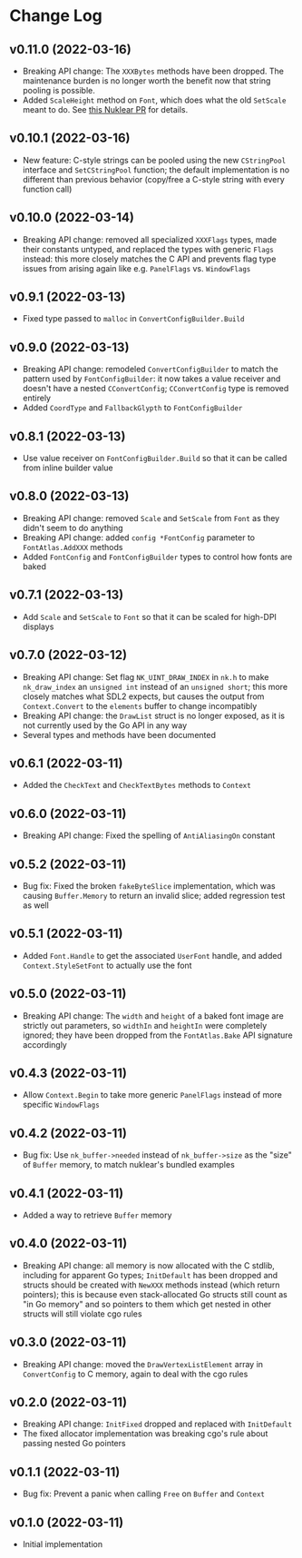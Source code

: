 # Change Log

## v0.11.0 (2022-03-16)

- Breaking API change: The `XXXBytes` methods have been dropped. The maintenance
  burden is no longer worth the benefit now that string pooling is possible.
- Added `ScaleHeight` method on `Font`, which does what the old `SetScale` meant
  to do. See [this Nuklear PR][nk-pr-427] for details.

[nk-pr-427]: https://github.com/Immediate-Mode-UI/Nuklear/pull/427

## v0.10.1 (2022-03-16)

- New feature: C-style strings can be pooled using the new `CStringPool`
  interface and `SetCStringPool` function; the default implementation is no
  different than previous behavior (copy/free a C-style string with every
  function call)

## v0.10.0 (2022-03-14)

- Breaking API change: removed all specialized `XXXFlags` types, made their
  constants untyped, and replaced the types with generic `Flags` instead: this
  more closely matches the C API and prevents flag type issues from arising
  again like e.g. `PanelFlags` vs. `WindowFlags`

## v0.9.1 (2022-03-13)

- Fixed type passed to `malloc` in `ConvertConfigBuilder.Build`

## v0.9.0 (2022-03-13)

- Breaking API change: remodeled `ConvertConfigBuilder` to match the pattern
  used by `FontConfigBuilder`: it now takes a value receiver and doesn't have
  a nested `CConvertConfig`; `CConvertConfig` type is removed entirely
- Added `CoordType` and `FallbackGlypth` to `FontConfigBuilder`

## v0.8.1 (2022-03-13)

- Use value receiver on `FontConfigBuilder.Build` so that it can be called from
  inline builder value

## v0.8.0 (2022-03-13)

- Breaking API change: removed `Scale` and `SetScale` from `Font` as they
  didn't seem to do anything
- Breaking API change: added `config *FontConfig` parameter to
  `FontAtlas.AddXXX` methods
- Added `FontConfig` and `FontConfigBuilder` types to control how fonts are
  baked

## v0.7.1 (2022-03-13)

- Add `Scale` and `SetScale` to `Font` so that it can be scaled for high-DPI
  displays

## v0.7.0 (2022-03-12)

- Breaking API change: Set flag `NK_UINT_DRAW_INDEX` in `nk.h` to make
 `nk_draw_index` an `unsigned int` instead of an `unsigned short`; this more
  closely matches what SDL2 expects, but causes the output from
  `Context.Convert` to the `elements` buffer to change incompatibly
- Breaking API change: the `DrawList` struct is no longer exposed, as it is not
  currently used by the Go API in any way
- Several types and methods have been documented

## v0.6.1 (2022-03-11)

- Added the `CheckText` and `CheckTextBytes` methods to `Context`

## v0.6.0 (2022-03-11)

- Breaking API change: Fixed the spelling of `AntiAliasingOn` constant

## v0.5.2 (2022-03-11)

- Bug fix: Fixed the broken `fakeByteSlice` implementation, which was causing
  `Buffer.Memory` to return an invalid slice; added regression test as well

## v0.5.1 (2022-03-11)

- Added `Font.Handle` to get the associated `UserFont` handle, and added
  `Context.StyleSetFont` to actually use the font

## v0.5.0 (2022-03-11)

- Breaking API change: The `width` and `height` of a baked font image are
  strictly out parameters, so `widthIn` and `heightIn` were completely ignored;
  they have been dropped from the `FontAtlas.Bake` API signature accordingly

## v0.4.3 (2022-03-11)

- Allow `Context.Begin` to take more generic `PanelFlags` instead of more
  specific `WindowFlags`

## v0.4.2 (2022-03-11)

- Bug fix: Use `nk_buffer->needed` instead of `nk_buffer->size` as the "size"
  of `Buffer` memory, to match nuklear's bundled examples

## v0.4.1 (2022-03-11)

- Added a way to retrieve `Buffer` memory

## v0.4.0 (2022-03-11)

- Breaking API change: all memory is now allocated with the C stdlib, including
  for apparent Go types; `InitDefault` has been dropped and structs should be
  created with `NewXXX` methods instead (which return pointers); this is
  because even stack-allocated Go structs still count as "in Go memory" and so
  pointers to them which get nested in other structs will still violate cgo
  rules

## v0.3.0 (2022-03-11)

- Breaking API change: moved the `DrawVertexListElement` array in
  `ConvertConfig` to C memory, again to deal with the cgo rules

## v0.2.0 (2022-03-11)

- Breaking API change: `InitFixed` dropped and replaced with `InitDefault`
- The fixed allocator implementation was breaking cgo's rule about passing
  nested Go pointers

## v0.1.1 (2022-03-11)

- Bug fix: Prevent a panic when calling `Free` on `Buffer` and `Context`

## v0.1.0 (2022-03-11)

- Initial implementation
